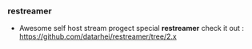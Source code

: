 ### restreamer
- Awesome self host stream progect special **restreamer**
check it out : https://github.com/datarhei/restreamer/tree/2.x
